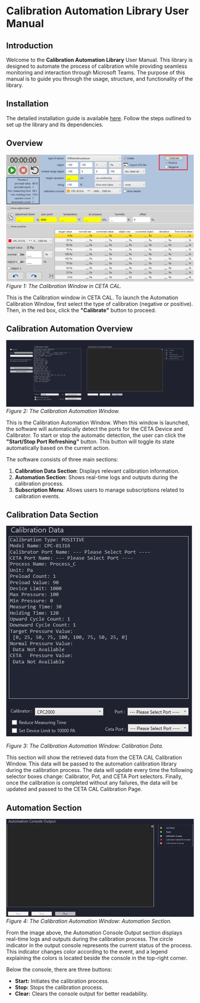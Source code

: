 # Calibration Automation Library User Manual

## Introduction
Welcome to the **Calibration Automation Library** User Manual. This library is designed to automate the process of calibration while providing seamless monitoring and interaction through Microsoft Teams. The purpose of this manual is to guide you through the usage, structure, and functionality of the library.


## Installation
The detailed installation guide is available [here](https://github.com/bhoomccpe/Readme-Hub/blob/main/CETA%20Cal%20Implementation%20Readme.md). Follow the steps outlined to set up the library and its dependencies.


## Overview
![Calibration Window](image-resource/CETA-Cal-Picture-01.png)
*Figure 1: The Calibration Window in CETA CAL.*

This is the Calibration window in CETA CAL. To launch the Automation Calibration Window, first select the type of calibration (negative or positive). Then, in the red box, click the **"Calibrate"** button to proceed.

## Calibration Automation Overview
![Calibration Window](image-resource/CETA-Cal-Picture-02.png)
*Figure 2: The Calibration Automation Window.*

This is the Calibration Automation Window. When this window is launched, the software will automatically detect the ports for the CETA Device and Calibrator. To start or stop the automatic detection, the user can click the **"Start/Stop Port Refreshing"** button. This button will toggle its state automatically based on the current action.

The software consists of three main sections:

1. **Calibration Data Section**: Displays relevant calibration information.
2. **Automation Section**: Shows real-time logs and outputs during the calibration process.
3. **Subscription Menu**: Allows users to manage subscriptions related to calibration events.

## Calibration Data Section
![Calibration Window](image-resource/CETA-Cal-Picture-03.png)

*Figure 3: The Calibration Automation Window: Calibration Data.*

This section will show the retrieved data from the CETA CAL Calibration Window. This data will be passed to the automation calibration library during the calibration process. The data will update every time the following selector boxes change: Calibrator, Pot, and CETA Port selectors. Finally, once the calibration is completed without any failures, the data will be updated and passed to the CETA CAL Calibration Page.

## Automation Section
![Calibration Window](image-resource/CETA-Cal-Picture-04.png)
*Figure 4: The Calibration Automation Window: Automation Section.*

From the image above, the Automation Console Output section displays real-time logs and outputs during the calibration process. The circle indicator in the output console represents the current status of the process. This indicator changes color according to the event, and a legend explaining the colors is located beside the console in the top-right corner.

Below the console, there are three buttons:

- **Start:** Initiates the calibration process.
- **Stop:** Stops the calibration process.
- **Clear:** Clears the console output for better readability.

